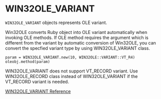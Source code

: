 # WIN32OLE_VARIANT

`WIN32OLE_VARIANT` objects represents OLE variant.

Win32OLE converts Ruby object into OLE variant automatically when invoking OLE
methods. If OLE method requires the argument which is different from the
variant by automatic conversion of Win32OLE, you can convert the specfied
variant type by using WIN32OLE_VARIANT class.

    param = WIN32OLE_VARIANT.new(10, WIN32OLE::VARIANT::VT_R4)
    oleobj.method(param)

WIN32OLE_VARIANT does not support VT_RECORD variant. Use WIN32OLE_RECORD class
instead of WIN32OLE_VARIANT if the VT_RECORD variant is needed.

[WIN32OLE_VARIANT Reference](https://ruby-doc.org/stdlib-2.6/libdoc/win32ole/rdoc/WIN32OLE_VARIANT.html)